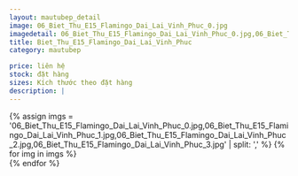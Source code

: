 ```yaml
---
layout: mautubep_detail
image: 06_Biet_Thu_E15_Flamingo_Dai_Lai_Vinh_Phuc_0.jpg
imagedetail: 06_Biet_Thu_E15_Flamingo_Dai_Lai_Vinh_Phuc_0.jpg,06_Biet_Thu_E15_Flamingo_Dai_Lai_Vinh_Phuc_1.jpg,06_Biet_Thu_E15_Flamingo_Dai_Lai_Vinh_Phuc_2.jpg,06_Biet_Thu_E15_Flamingo_Dai_Lai_Vinh_Phuc_3.jpg
title: Biet_Thu_E15_Flamingo_Dai_Lai_Vinh_Phuc
category: mautubep

price: liên hệ
stock: đặt hàng
sizes: Kích thước theo đặt hàng
description: |
---
```

<section class="no-padding" id="two">
	<div class="container-fluid">
	<div class="row-no-gutters">
	{% assign imgs = '06_Biet_Thu_E15_Flamingo_Dai_Lai_Vinh_Phuc_0.jpg,06_Biet_Thu_E15_Flamingo_Dai_Lai_Vinh_Phuc_1.jpg,06_Biet_Thu_E15_Flamingo_Dai_Lai_Vinh_Phuc_2.jpg,06_Biet_Thu_E15_Flamingo_Dai_Lai_Vinh_Phuc_3.jpg' | split: ',' %}
	{% for img in imgs %}
	   <div class="col-lg-6 col-sm-6 col-md-6"> 
			<a href="#" class="portfolio-box">
			<img src="{{site.baseurl}}/assets/images/tubep/{{img}}" class="image main" alt="">
			</a>
		</div>
	{% endfor %}			
	</div>
	</div>
</section>